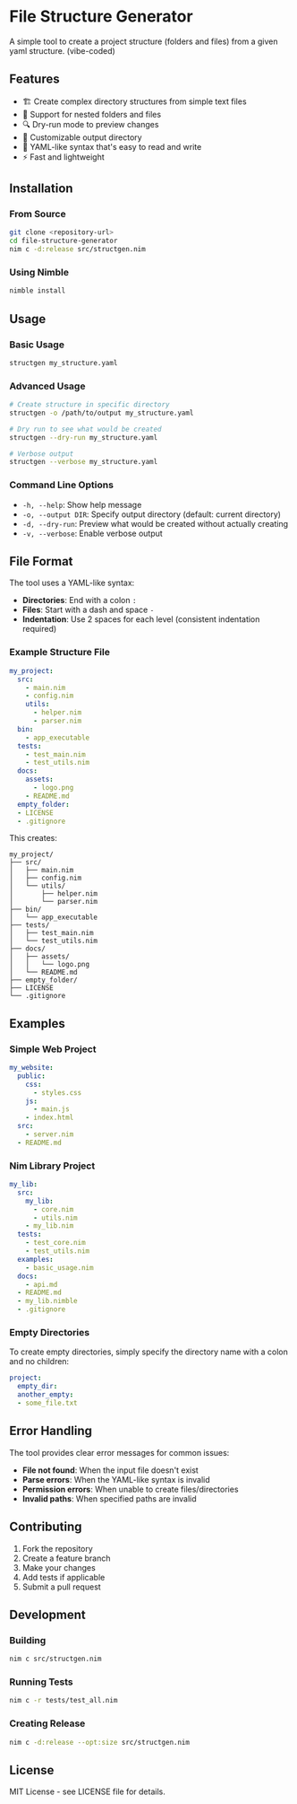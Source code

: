 # File Structure Generator

A simple tool to create a project structure (folders and files) from a given yaml structure. (vibe-coded)

## Features

- 🏗️ Create complex directory structures from simple text files
- 📁 Support for nested folders and files
- 🔍 Dry-run mode to preview changes
- 🎯 Customizable output directory
- 📝 YAML-like syntax that's easy to read and write
- ⚡ Fast and lightweight

## Installation

### From Source

```bash
git clone <repository-url>
cd file-structure-generator
nim c -d:release src/structgen.nim
```

### Using Nimble

```bash
nimble install
```

## Usage

### Basic Usage

```bash
structgen my_structure.yaml
```

### Advanced Usage

```bash
# Create structure in specific directory
structgen -o /path/to/output my_structure.yaml

# Dry run to see what would be created
structgen --dry-run my_structure.yaml

# Verbose output
structgen --verbose my_structure.yaml
```

### Command Line Options

- `-h, --help`: Show help message
- `-o, --output DIR`: Specify output directory (default: current directory)
- `-d, --dry-run`: Preview what would be created without actually creating
- `-v, --verbose`: Enable verbose output

## File Format

The tool uses a YAML-like syntax:

- **Directories**: End with a colon `:`
- **Files**: Start with a dash and space `- `
- **Indentation**: Use 2 spaces for each level (consistent indentation required)

### Example Structure File

```yaml
my_project:
  src:
    - main.nim
    - config.nim
    utils:
      - helper.nim
      - parser.nim
  bin:
    - app_executable
  tests:
    - test_main.nim
    - test_utils.nim
  docs:
    assets:
      - logo.png
    - README.md
  empty_folder:
  - LICENSE
  - .gitignore
```

This creates:
```
my_project/
├── src/
│   ├── main.nim
│   ├── config.nim
│   └── utils/
│       ├── helper.nim
│       └── parser.nim
├── bin/
│   └── app_executable
├── tests/
│   ├── test_main.nim
│   └── test_utils.nim
├── docs/
│   ├── assets/
│   │   └── logo.png
│   └── README.md
├── empty_folder/
├── LICENSE
└── .gitignore
```

## Examples

### Simple Web Project
```yaml
my_website:
  public:
    css:
      - styles.css
    js:
      - main.js
    - index.html
  src:
    - server.nim
  - README.md
```

### Nim Library Project
```yaml
my_lib:
  src:
    my_lib:
      - core.nim
      - utils.nim
    - my_lib.nim
  tests:
    - test_core.nim
    - test_utils.nim
  examples:
    - basic_usage.nim
  docs:
    - api.md
  - README.md
  - my_lib.nimble
  - .gitignore
```

### Empty Directories

To create empty directories, simply specify the directory name with a colon and no children:

```yaml
project:
  empty_dir:
  another_empty:
  - some_file.txt
```

## Error Handling

The tool provides clear error messages for common issues:

- **File not found**: When the input file doesn't exist
- **Parse errors**: When the YAML-like syntax is invalid
- **Permission errors**: When unable to create files/directories
- **Invalid paths**: When specified paths are invalid

## Contributing

1. Fork the repository
2. Create a feature branch
3. Make your changes
4. Add tests if applicable
5. Submit a pull request

## Development

### Building

```bash
nim c src/structgen.nim
```

### Running Tests

```bash
nim c -r tests/test_all.nim
```

### Creating Release

```bash
nim c -d:release --opt:size src/structgen.nim
```

## License

MIT License - see LICENSE file for details.

